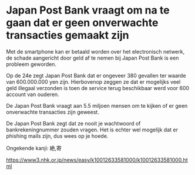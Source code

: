 # Japan Post Bank vraagt om na te gaan dat er geen onverwachte transacties gemaakt zijn

Met de smartphone kan er betaald worden over het electronisch netwerk, de schade aangericht door geld af te nemen bij Japan Post Bank is een probleem geworden.

Op de 24e zegt Japan Post Bank dat er ongeveer 380 gevallen ter waarde van 600.000.000 yen zijn. Hierbovenop zeggen ze dat er mogelijks veel geld illegaal verzonden is toen de service terug beschikbaar werd voor 600 account van ouderen.

De Japan Post Bank vraagt aan 5.5 miljoen mensen om te kijken of er geen onverwachte transacties zijn geweest.

De Japan Post Bank zegt dat ze nooit je wachtwoord of bankrekeningnummer zouden vragen. Het is echter wel mogelijk dat er phishing mails zijn, dus wees op je hoede.

Ongekende kanji: 絶,寄

<https://www3.nhk.or.jp/news/easy/k10012633581000/k10012633581000.html>
